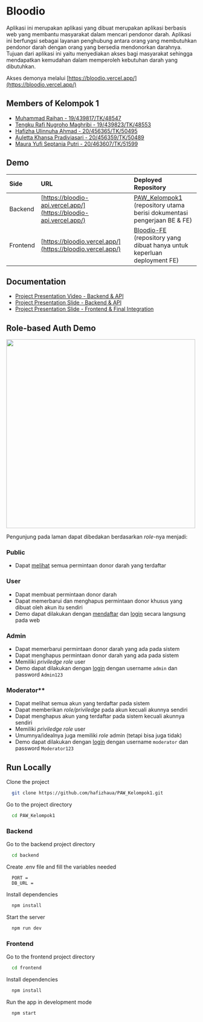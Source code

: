 # Bloodio

Aplikasi ini merupakan aplikasi yang dibuat merupakan aplikasi berbasis web yang membantu masyarakat dalam mencari pendonor darah. Aplikasi ini berfungsi sebagai layanan penghubung antara orang yang membutuhkan pendonor darah dengan orang yang bersedia mendonorkan darahnya. Tujuan dari aplikasi ini yaitu menyediakan akses bagi masyarakat sehingga mendapatkan kemudahan dalam memperoleh kebutuhan darah yang dibutuhkan.

Akses demonya melalui [https://bloodio.vercel.app/](https://bloodio.vercel.app/)

## Members of Kelompok 1

- [Muhammad Raihan - 19/439817/TK/48547](https://www.github.com/mraihannn)
- [Tengku Rafi Nugroho Maghribi - 19/439823/TK/48553](https://www.github.com/rafinm)
- [Hafizha Ulinnuha Ahmad - 20/456365/TK/50495](https://www.github.com/hafizhaua)
- [Auletta Khansa Pradiviasari - 20/456359/TK/50489](https://github.com/Auletta-Khansa)
- [Maura Yufi Septania Putri - 20/463607/TK/51599](https://github.com/MauraYufi)

## Demo

| Side | URL     | Deployed Repository  |
| :-------- | :------- | :------------------------- |
| Backend | [https://bloodio-api.vercel.app/](https://bloodio-api.vercel.app/) | [PAW_Kelompok1](https://github.com/hafizhaua/PAW_Kelompok1/) (repository utama berisi dokumentasi pengerjaan BE & FE) |
| Frontend | [https://bloodio.vercel.app/](https://bloodio.vercel.app/) | [Bloodio-FE](https://github.com/hafizhaua/Bloodio-FE) (repository yang dibuat hanya untuk keperluan deployment FE)|

## Documentation

- [Project Presentation Video - Backend & API](https://bit.ly/VideoPresentasiAPI_Kelompok1)
- [Project Presentation Slide - Backend & API](https://bit.ly/SlidePresentasiAPI_Kelompok1)
- [Project Presentation Slide - Frontend & Final Integration](https://bit.ly/SlidePresentasi_Kelompok1)

## Role-based Auth Demo

<img src="https://user-images.githubusercontent.com/72615421/206965970-792d9fd2-bb86-47d1-a3c5-c29718367773.png" width="500" />

Pengunjung pada laman dapat dibedakan berdasarkan *role*-nya menjadi:

### Public
- Dapat [melihat](https://bloodio.vercel.app/search) semua permintaan donor darah yang terdaftar

### User
- Dapat membuat permintaan donor darah
- Dapat memerbarui dan menghapus permintaan donor khusus yang dibuat oleh akun itu sendiri
- Demo dapat dilakukan dengan [mendaftar](https://bloodio.vercel.app/signup) dan [login](https://bloodio.vercel.app/login) secara langsung pada web

### Admin
- Dapat memerbarui permintaan donor darah yang ada pada sistem
- Dapat menghapus permintaan donor darah yang ada pada sistem
- Memiliki *priviledge* *role* user
- Demo dapat dilakukan dengan [login](https://bloodio.vercel.app/login) dengan username `admin` dan password `Admin123`

### Moderator**
- Dapat melihat semua akun yang terdaftar pada sistem
- Dapat memberikan *role/priviledge* pada akun kecuali akunnya sendiri
- Dapat menghapus akun yang terdaftar pada sistem kecuali akunnya sendiri
- Memiliki *priviledge* *role* user
- Umumnya/idealnya juga memiliki *role* admin (tetapi bisa juga tidak)
- Demo dapat dilakukan dengan [login](https://bloodio.vercel.app/login) dengan username `moderator` dan password `Moderator123`

## Run Locally

Clone the project

```bash
  git clone https://github.com/hafizhaua/PAW_Kelompok1.git
```

Go to the project directory

```bash
  cd PAW_Kelompok1
```

### Backend

Go to the backend project directory

```bash
  cd backend
```

Create .env file and fill the variables needed

```
  PORT =
  DB_URL =
```

Install dependencies

```bash
  npm install
```

Start the server

```bash
  npm run dev
```

### Frontend

Go to the frontend project directory

```bash
  cd frontend
```

Install dependencies

```bash
  npm install
```

Run the app in development mode

```bash
  npm start
```
